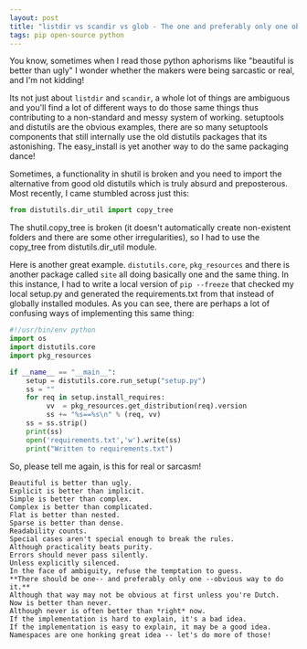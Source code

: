 ```yaml
---
layout: post
title: "listdir vs scandir vs glob - The one and preferably only one obvious way to do it!"
tags: pip open-source python
---
```


You know, sometimes when I read those python aphorisms like "beautiful is better than ugly" I wonder whether the makers were being sarcastic or real, and I'm not kidding!

Its not just about `listdir` and `scandir`, a whole lot of things are ambiguous and you'll find a lot of different ways to do those same things thus contributing to a non-standard and messy system of working. setuptools and distutils are the obvious examples, there are so many setuptools components that still internally use the old distutils packages that its astonishing. The easy_install is yet another way to do the same packaging dance!

Sometimes, a functionality in shutil is broken and you need to import the alternative from good old distutils which is truly absurd and preposterous. Most recently, I came stumbled across just this:

```python
from distutils.dir_util import copy_tree
```

The shutil.copy_tree is broken (it doesn't automatically create non-existent folders and there are some other irregularities), so I had to use the copy_tree from distutils.dir_util module.

Here is another great example. `distutils.core`, `pkg_resources` and there is another package called `site` all doing basically one and the same thing. In this instance, I had to write a local version of `pip --freeze` that checked my local setup.py and generated the requirements.txt from that instead of globally installed modules. As you can see, there are perhaps a lot of confusing ways of implementing this same thing:

```python
#!/usr/bin/env python
import os
import distutils.core
import pkg_resources

if __name__ == "__main__":
	setup = distutils.core.run_setup("setup.py")
	ss = ""
	for req in setup.install_requires:
		 vv  = pkg_resources.get_distribution(req).version
		 ss += "%s==%s\n" % (req, vv)
	ss = ss.strip()
	print(ss)
	open('requirements.txt','w').write(ss)
	print("Written to requirements.txt")
```

So, please tell me again, is this for real or sarcasm!

```
Beautiful is better than ugly.
Explicit is better than implicit.
Simple is better than complex.
Complex is better than complicated.
Flat is better than nested.
Sparse is better than dense.
Readability counts.
Special cases aren't special enough to break the rules.
Although practicality beats purity.
Errors should never pass silently.
Unless explicitly silenced.
In the face of ambiguity, refuse the temptation to guess.
**There should be one-- and preferably only one --obvious way to do it.**
Although that way may not be obvious at first unless you're Dutch.
Now is better than never.
Although never is often better than *right* now.
If the implementation is hard to explain, it's a bad idea.
If the implementation is easy to explain, it may be a good idea.
Namespaces are one honking great idea -- let's do more of those!
```